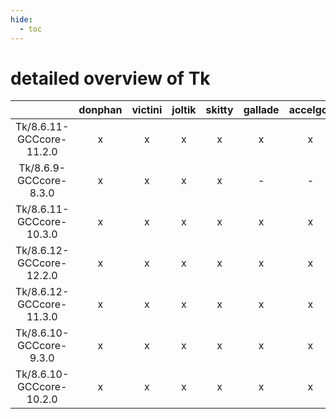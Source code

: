 ```yaml
---
hide:
  - toc
---
```


detailed overview of Tk
=======================

| |donphan|victini|joltik|skitty|gallade|accelgor|swalot|doduo|
| :---: | :---: | :---: | :---: | :---: | :---: | :---: | :---: | :---: |
|Tk/8.6.11-GCCcore-11.2.0|x|x|x|x|x|x|x|x|
|Tk/8.6.9-GCCcore-8.3.0|x|x|x|x|-|-|x|x|
|Tk/8.6.11-GCCcore-10.3.0|x|x|x|x|x|x|x|x|
|Tk/8.6.12-GCCcore-12.2.0|x|x|x|x|x|x|x|x|
|Tk/8.6.12-GCCcore-11.3.0|x|x|x|x|x|x|x|x|
|Tk/8.6.10-GCCcore-9.3.0|x|x|x|x|x|x|x|x|
|Tk/8.6.10-GCCcore-10.2.0|x|x|x|x|x|x|x|x|
